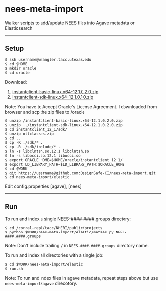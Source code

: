 nees-meta-import
===================

Walker scripts to add/update NEES files into Agave metadata or Elasticsearch

---

## Setup

    $ ssh username@wrangler.tacc.utexas.edu
    $ cd $HOME
    $ mkdir oracle
    $ cd oracle

Download:
1. [instantclient-basic-linux.x64-12.1.0.2.0.zip](http://www.oracle.com/technetwork/topics/linuxx86-64soft-092277.html)
2. [instantclient-sdk-linux.x64-12.1.0.1.0.zip](http://www.oracle.com/technetwork/topics/linuxx86-64soft-092277.html)

Note: You have to Accept Oracle's License Agreement. I downloaded from browser and scp the zip files to /oracle  

    $ unzip /instantclient-basic-linux.x64-12.1.0.2.0.zip
    $ unzip ../instantclient-sdk-linux.x64-12.1.0.2.0.zip
    $ cd instantclient_12_1/sdk/
    $ unzip ottclasses.zip
    $ cd ..
    $ cp -R ./sdk/* .
    $ cp -R ./sdk/include/* .
    $ ln -s libclntsh.so.12.1 libclntsh.so
    $ ln -s libocci.so.12.1 libocci.so
    $ export ORACLE_HOME=$HOME/oracle/instantclient_12_1/
    $ export LD_LIBRARY_PATH=$LD_LIBRARY_PATH:$ORACLE_HOME
    $ cd $WORK
    $ git https://username@github.com:DesignSafe-CI/nees-meta-import.git
    $ cd nees-meta-import/elastic
Edit config.properties [agave], [nees]

---

## Run

To run and index a single NEES-####-####.groups directory:

    $ cd /corral-repl/tacc/NHERI/public/projects
    $ python $WORK/nees-meta-import/elastic/metaes.py NEES-####.####.groups

Note: Don't include trailing ```/``` in ```NEES-####-####.groups``` directory name.

To run and index all directories with a single job:

    $ cd $WORK/nees-meta-import/elastic
    $ run.sh

Note: To run and index files in agave metadata, repeat steps above but use ```nees-meta-import/agave``` direcotory.
